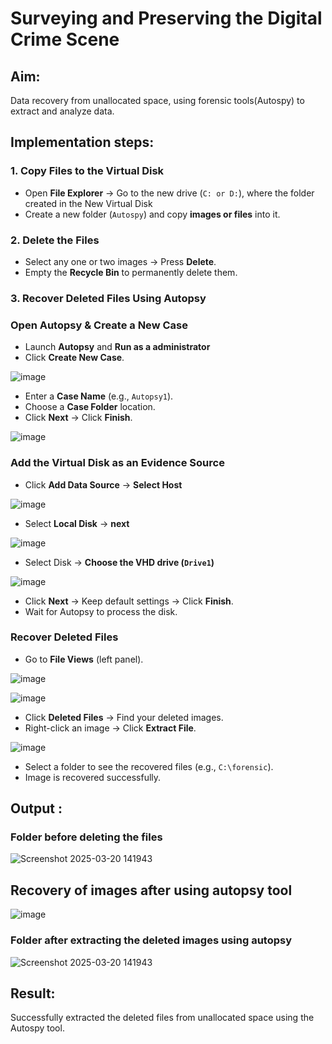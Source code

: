 # Surveying and Preserving the Digital Crime Scene

## **Aim:**
Data recovery from unallocated space, using forensic tools(Autospy) to extract and analyze data.

## **Implementation steps:**

### **1. Copy Files to the Virtual Disk**  
- Open **File Explorer** → Go to the new drive (`C: or D:`), where the folder created in the New Virtual Disk
- Create a new folder (`Autospy`) and copy **images or files** into it.  

### **2. Delete the Files**  
- Select any one or two images → Press **Delete**.  
- Empty the **Recycle Bin** to permanently delete them.  

### **3. Recover Deleted Files Using Autopsy**  
### **Open Autopsy & Create a New Case** 

- Launch **Autopsy** and **Run as a administrator**  
- Click **Create New Case**.  

![image](https://github.com/user-attachments/assets/bb846afa-f60d-4cd9-80c5-a7005ca1a49a)


- Enter a **Case Name** (e.g., `Autopsy1`).  
- Choose a **Case Folder** location.  
- Click **Next** → Click **Finish**.  

![image](https://github.com/user-attachments/assets/ec41e1d7-d355-4a5d-ac99-06d3022148ba)


### **Add the Virtual Disk as an Evidence Source**  
- Click **Add Data Source**  → **Select Host**

![image](https://github.com/user-attachments/assets/24272597-da31-4605-9b3f-38308b4c1c5a)


- Select **Local Disk** → **next** 

![image](https://github.com/user-attachments/assets/ce2135ef-2792-4ba4-b436-79194567b234)


- Select Disk → **Choose the VHD drive (`Drive1`)**

![image](https://github.com/user-attachments/assets/79e9d500-9a12-41c6-bb30-2ed4b9dc4b10)


- Click **Next** → Keep default settings → Click **Finish**.  
- Wait for Autopsy to process the disk.  

### **Recover Deleted Files**  
- Go to **File Views** (left panel).  

![image](https://github.com/user-attachments/assets/196f2db5-6a50-4277-a613-e74b45b7de68)

![image](https://github.com/user-attachments/assets/8a73b4f0-2419-4b7b-8d52-8c973b5028ac)



- Click **Deleted Files** → Find your deleted images.  
- Right-click an image → Click **Extract File**.  

![image](https://github.com/user-attachments/assets/8d1190d2-efcb-45ba-892f-7d93cc522f01)


- Select a folder to see the recovered files (e.g., `C:\forensic`).  
- Image is recovered successfully.



## Output :
### Folder before deleting the files
![Screenshot 2025-03-20 141943](https://github.com/user-attachments/assets/4cf1c400-c023-4dde-b4ed-5c542bbd112e)

## Recovery of images after using autopsy tool
![image](https://github.com/user-attachments/assets/b07df47b-4bc0-40c6-bd3e-317d1bf81724)



### Folder after extracting the deleted images using autopsy
![Screenshot 2025-03-20 141943](https://github.com/user-attachments/assets/30a36a23-bd77-4120-9107-478255a5a155)

## Result:
Successfully extracted the deleted files from unallocated space using the Autospy tool.
